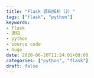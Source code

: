 ```yaml
---
title: "Flask 源码解析（2）"
tags: ["flask", "python"]
keywords: 
- flask
- 源码
- python
- source code
- hugo
date: 2020-06-20T11:24:01+08:00
categories: ["python", "flask"]
draft: false
---
```


